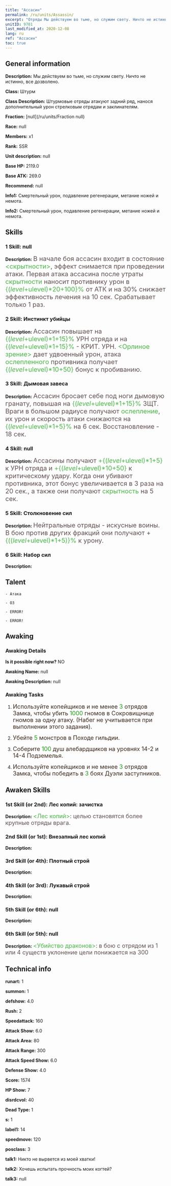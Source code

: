 ```yaml
---
title: "Ассасин"
permalink: /ru/units/Assassin/
excerpt: "Отряды Мы действуем во тьме, но служим свету. Ничто не истинно, все дозволено."
unitID: 9701
last_modified_at: 2020-12-08
lang: ru
ref: "Ассасин"
toc: true
---
```

## General information
 **Description:** Мы действуем во тьме, но служим свету. Ничто не истинно, все дозволено.

 **Class:** Штурм

 **Class Description:** Штурмовые отряды атакуют задний ряд, нанося дополнительный урон стрелковым отрядам и заклинателям.

 **Fraction:** [null](/ru/units/Fraction null)

 **Race:** null

 **Members:** x1

 **Rank:** SSR

 **Unit description:** null

 **Base HP:** 2119.0

 **Base ATK:** 269.0

 **Recommend:** null

 **Info1:** Смертельный урон, подавление регенерации, метание ножей и немота.

 **Info2:** Смертельный урон, подавление регенерации, метание ножей и немота.

## Skills
### 1 Skill: null
 **Description:** <span style="color: #645252;font-size:20px">В начале боя ассасин входит в состояние </span><span style="color: black"><span style="color: #48b946;font-size:20px"><скрытности></span><span style="color: black"><span style="color: #645252;font-size:20px">, эффект снимается при проведении атаки.</span><span style="color: black"><span style="color: #48b946;font-size:20px"></span><span style="color: black"><span style="color: #645252;font-size:20px"> Первая атака ассасина после утраты </span><span style="color: black"><span style="color: #48b946;font-size:20px">скрытности</span><span style="color: black"><span style="color: #645252;font-size:20px"> наносит противнику урон в </span><span style="color: black"><span style="color: #48b946;font-size:20px">{($level+$ulevel)*20+100}%</span><span style="color: black"><span style="color: #645252;font-size:20px"> от АТК и на 30% снижает эффективность лечения на 10 сек. Срабатывает только 1 раз.</span><span style="color: black">

### 2 Skill: Инстинкт убийцы
 **Description:** <span style="color: #645252;font-size:20px">Ассасин повышает на </span><span style="color: black"><span style="color: #48b946;font-size:20px">{($level+$ulevel)*1+15}%</span><span style="color: black"><span style="color: #645252;font-size:20px"> УРН отряда и на </span><span style="color: black"><span style="color: #48b946;font-size:20px">{($level+$ulevel)*1+15}%</span><span style="color: black"><span style="color: #645252;font-size:20px"> - КРИТ. УРН. </span><span style="color: black"><span style="color: #48b946;font-size:20px"><Орлиное зрение></span><span style="color: black"><span style="color: #645252;font-size:20px"> дает удвоенный урон, атака </span><span style="color: black"><span style="color: #48b946;font-size:20px">ослепленного</span><span style="color: black"><span style="color: #645252;font-size:20px"> противника получает </span><span style="color: black"><span style="color: #48b946;font-size:20px">{($level+$ulevel)*10+50}</span><span style="color: black"><span style="color: #645252;font-size:20px"> бонус к пробиванию. </span><span style="color: black">

### 3 Skill: Дымовая завеса
 **Description:** <span style="color: #645252;font-size:20px">Ассасин бросает себе под ноги дымовую гранату, повышая на </span><span style="color: black"><span style="color: #48b946;font-size:20px">{($level+$ulevel)*1+15}%</span><span style="color: black"><span style="color: #645252;font-size:20px"> ЗЩТ. Враги в большом радиусе получают </span><span style="color: black"><span style="color: #48b946;font-size:20px">ослепление</span><span style="color: black"><span style="color: #645252;font-size:20px">, их урон и скорость атаки снижаются на </span><span style="color: black"><span style="color: #48b946;font-size:20px">{($level+$ulevel)*1+5}%</span><span style="color: black"><span style="color: #645252;font-size:20px"> на 6 сек. Восстановление - 18 сек. </span><span style="color: black">

### 4 Skill: null
 **Description:** <span style="color: #645252;font-size:20px">Ассасины получают </span><span style="color: black"><span style="color: #48b946;font-size:20px">+{($level+$ulevel)*1+5}</span><span style="color: black"><span style="color: #645252;font-size:20px"> к УРН отряда и </span><span style="color: black"><span style="color: #48b946;font-size:20px">+{($level+$ulevel)*10+50}</span><span style="color: black"><span style="color: #645252;font-size:20px"> к критическому удару. Когда они убивают противника, этот бонус увеличивается в 3 раза на 20 сек., а также они получают </span><span style="color: black"><span style="color: #48b946;font-size:20px">скрытность</span><span style="color: black"><span style="color: #645252;font-size:20px"> на 5 сек.</span><span style="color: black">

### 5 Skill: Столкновение сил
 **Description:** <span style="color: #645252;font-size:20px">Нейтральные отряды - искусные воины. В бою против других фракций они получают +</span><span style="color: black"><span style="color: #48b946;font-size:20px">{(($level+$ulevel)*1+5)}%</span><span style="color: black"><span style="color: #645252;font-size:20px"> к урону.</span><span style="color: black">

### 6 Skill: Набор сил
 **Description:** 

## Talent

    - Атака

    - ОЗ

    - ERROR!

    - ERROR!

## Awaking
### Awaking Details
 **Is it possible right now?** NO

 **Awaking Name:** null

 **Awaking Description:** null

### Awaking Tasks
 1. <span style="color: #3c2a1e;font-size:18px">Используйте копейщиков и не менее </span><span style="color: #1ca216;font-size:18px">3</span><span style="color: #3c2a1e;font-size:18px"> отрядов Замка, чтобы убить </span><span style="color: #1ca216;font-size:18px">1000</span><span style="color: #3c2a1e;font-size:18px"> гномов в Сокровищнице гномов за одну атаку. (Набег не учитывается при выполнении этого задания).</span>

 2. <span style="color: #3c2a1e;font-size:18px">Убейте </span><span style="color: #1ca216;font-size:18px">5</span><span style="color: #3c2a1e;font-size:18px"> монстров в Походе гильдии. </span>

 3. <span style="color: #3c2a1e;font-size:18px">Соберите </span><span style="color: #1ca216;font-size:18px">100</span><span style="color: #3c2a1e;font-size:18px"> душ алебардщиков на уровнях 14-2 и 14-4 Подземелья.</span>

 4. <span style="color: #3c2a1e;font-size:18px">Используйте копейщиков и не менее </span><span style="color: #1ca216;font-size:18px">3</span><span style="color: #3c2a1e;font-size:18px"> отрядов Замка, чтобы победить в </span><span style="color: #1ca216;font-size:18px">3</span><span style="color: #3c2a1e;font-size:18px"> боях Дуэли заступников.</span>

## Awaken Skills

### 1st Skill (or 2nd): Лес копий: зачистка
 **Description:** <span style="color: #48b946;font-size:18px"><Лес копий></span><span style="color: #645252;font-size:18px">: целью становятся более крупные отряды врага.</span>

### 2nd Skill (or 1st): Внезапный лес копий
 **Description:** 

### 3rd Skill (or 4th): Плотный строй
 **Description:** 

### 4th Skill (or 3rd): Лукавый строй
 **Description:** 

### 5th Skill (or 6th): null
 **Description:** 

### 6th Skill (or 5th): null
 **Description:** <span style="color: #48b946;font-size:18px"><Убийство драконов></span><span style="color: #645252;font-size:18px">: в бою с отрядом из 1 или 4 существ уклонение цели понижается на 300</span>

## Technical info
 **runart:** 1

 **summon:** 1

 **defshow:** 4.0

 **Rush:** 2

 **Speedattack:** 160

 **Attack Show:** 6.0

 **Attack Area:** 80

 **Attack Range:** 300

 **Attack Speed Show:** 6.0

 **Defense Show:** 4.0

 **Score:** 1574

 **HP Show:** 7

 **disrdcvol:** 40

 **Dead Type:** 1

 **s:** 1

 **label1:** 14

 **speedmove:** 120

 **posclass:** 3

 **talk1:** Никто не вырвется из моей хватки!

 **talk2:** Хочешь испытать прочность моих когтей?

 **talk3:** null

